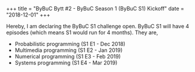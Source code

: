 +++
title = "ByBuC Bytt #2 - ByBuC Season 1 (ByBuC S1) Kickoff"
date = "2018-12-01"
+++

Hereby, I am declaring the ByBuC S1 challenge open. ByBuC S1 will have 4 episodes (which means S1 would run for 4 months). They are, 

* Probabilistic programming (S1 E1 - Dec 2018)
* Multimedia programming (S1 E2 - Jan 2019)
* Numerical programming (S1 E3 - Feb 2019)
* Systems programming (S1 E4 - Mar 2019)



